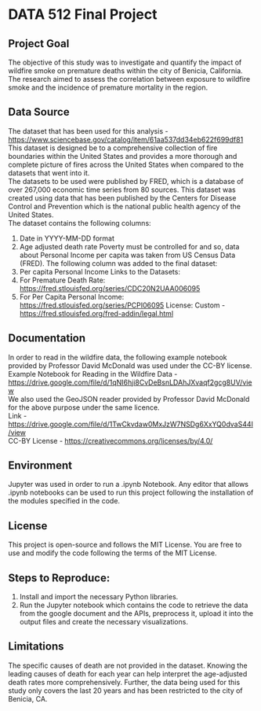 # DATA 512 Final Project

## Project Goal 
The objective of this study was to investigate and quantify the impact of wildfire smoke on premature deaths within the city of Benicia, California. The research aimed to assess the correlation between exposure to wildfire smoke and the incidence of premature mortality in the region.  

## Data Source
The dataset that has been used for this analysis - https://www.sciencebase.gov/catalog/item/61aa537dd34eb622f699df81
This dataset is designed be to a comprehensive collection of fire boundaries within the United States and provides a more thorough and complete picture of fires across the United States when compared to the datasets that went into it.   
The datasets to be used were published by FRED, which is a database of over 267,000 economic time series from 80 sources. This dataset was created using data that has been published by the Centers for Disease Control and Prevention which is the national public health agency of the United States.  
The dataset contains the following columns:  
1. Date in YYYY-MM-DD format  
2. Age adjusted death rate
Poverty must be controlled for and so, data about Personal Income per capita was taken from US Census Data (FRED).
The following column was added to the final dataset:  
1. Per capita Personal Income
Links to the Datasets:
1. For Premature Death Rate: https://fred.stlouisfed.org/series/CDC20N2UAA006095  
2. For Per Capita Personal Income: https://fred.stlouisfed.org/series/PCPI06095
License: Custom - https://fred.stlouisfed.org/fred-addin/legal.html

## Documentation
In order to read in the wildfire data, the following example notebook provided by Professor David McDonald  was used under the CC-BY license.  
Example Notebook for Reading in the Wildfire Data - https://drive.google.com/file/d/1qNI6hji8CvDeBsnLDAhJXvaqf2gcg8UV/view  
We also used the GeoJSON reader provided by Professor David McDonald for the above purpose under the same licence.  
Link - https://drive.google.com/file/d/1TwCkvdaw0MxJzW7NSDg6XxYQ0dvaS44I/view   
CC-BY License - https://creativecommons.org/licenses/by/4.0/  

## Environment
Jupyter was used in order to run a .ipynb Notebook. Any editor that allows .ipynb notebooks can be used to run this project following the installation of the modules specified in the code.

## License
This project is open-source and follows the MIT License. You are free to use and modify the code following the terms of the MIT License.

## Steps to Reproduce:
1)	Install and import the necessary Python libraries.  
2)	Run the Jupyter notebook which contains the code to retrieve the data from the google document and the APIs, preprocess it, upload it into the output files and create the necessary visualizations. 

## Limitations  
The specific causes of death are not provided in the dataset. Knowing the leading causes of death for each year can help interpret the age-adjusted death rates more comprehensively. Further, the data being used for this study only covers the last 20 years and has been restricted to the city of Benicia, CA. 




